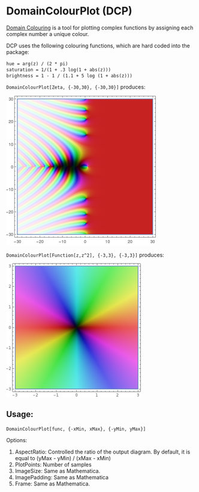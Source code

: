 # DomainColourPlot (DCP)

[Domain Colouring](https://en.wikipedia.org/wiki/Domain_coloring) is a tool for
plotting complex functions by assigning each complex number a unique colour.

DCP uses the following colouring functions, which are hard coded into the
package:
```
hue = arg(z) / (2 * pi)
saturation = 1/(1 + .3 log(1 + abs(z)))
brightness = 1 - 1 / (1.1 + 5 log (1 + abs(z)))
```

`DomainColourPlot[Zeta, {-30,30}, {-30,30}]` produces:

![Riemann Zeta](doc/riemann_zeta.png)

`DomainColourPlot[Function[z,z^2], {-3,3}, {-3,3}]` produces:

![Square](doc/square.png)

## Usage:

```
DomainColourPlot[func, {-xMin, xMax}, {-yMin, yMax}]
```

Options:
1. AspectRatio: Controlled the ratio of the output diagram. By default, it is
	equal to (yMax - yMin) / (xMax - xMin)
2. PlotPoints: Number of samples
3. ImageSize: Same as Mathematica.
4. ImagePadding: Same as Mathematica
6. Frame: Same as Mathematica.
